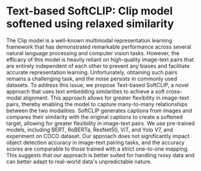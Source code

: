 # Text-based SoftCLIP: Clip model softened using relaxed similarity
The Clip model is a well-known multimodal representation learning framework that has demonstrated remarkable performance across several natural language processing and computer vision tasks. However, the efficacy of this model is heavily reliant on high-quality image-text pairs that are entirely independent of each other to prevent any biases and facilitate accurate representation learning. Unfortunately, obtaining such pairs remains a challenging task, and the noise persists in commonly used datasets. To address this issue, we propose Text-based SoftCLIP, a novel approach that uses text embedding similarities to achieve a soft cross-modal alignment. This approach allows for greater flexibility in image-text pairs, thereby enabling the model to capture many-to-many relationships between the two modalities. SoftCLIP generates captions from images and compares their similarity with the original captions to create a softened target, allowing for greater flexibility in image-text pairs. We use pre-trained models, including BERT, RoBERTa, ResNet50, ViT, and Yolo V7, and experiment on COCO dataset. Our approach does not significantly impact object detection accuracy in image-text pairing tasks, and the accuracy scores are comparable to those trained with a strict one-to-one mapping. This suggests that our approach is better suited for handling noisy data and can better adapt to real-world data's unpredictable nature.
